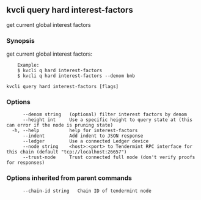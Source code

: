 <!--
title: interest-factors
-->
## kvcli query hard interest-factors

get current global interest factors

### Synopsis

get current global interest factors:

		Example:
		$ kvcli q hard interest-factors
		$ kvcli q hard interest-factors --denom bnb

```
kvcli query hard interest-factors [flags]
```

### Options

```
      --denom string   (optional) filter interest factors by denom
      --height int     Use a specific height to query state at (this can error if the node is pruning state)
  -h, --help           help for interest-factors
      --indent         Add indent to JSON response
      --ledger         Use a connected Ledger device
      --node string    <host>:<port> to Tendermint RPC interface for this chain (default "tcp://localhost:26657")
      --trust-node     Trust connected full node (don't verify proofs for responses)
```

### Options inherited from parent commands

```
      --chain-id string   Chain ID of tendermint node
```


